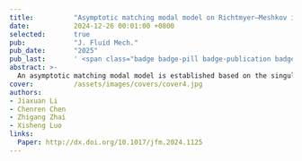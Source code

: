 ```yaml
---
title:          "Asymptotic matching modal model on Richtmyer–Meshkov instability"
date:           2024-12-26 00:01:00 +0800
selected:       true
pub:            "J. Fluid Mech."
pub_date:       "2025"
pub_last:       ' <span class="badge badge-pill badge-publication badge-success">Spotlight</span>'
abstract: >-
  An asymptotic matching modal model is established based on the singular perturbation method for predicting mode evolution in single- and dual-mode interfaces accelerated by a shock wave. The startup process is incorporated into the model to provide a complete description of the mode evolution after the shock impact. Through considering the feedback from high-order harmonic to the third-order harmonic, the model accuracy is improved and the model divergence is prevented. In addition, the model can evaluate the mutual-coupling effect on the amplitude variations of high-order harmonics besides the ‘beat modes’. To validate the model, experiments on both light–heavy and heavy–light interfaces subject to a shock wave are conducted, and both single- and dual-mode interfaces formed by the soap-film technique are involved. The interface profiles extracted from mode decomposition and predicted by the model show high consistency with the experimental counterparts. Good agreement of the mode amplitude growths between the experiments and theoretical predictions shows the superiority of the model, especially for the heavy–light interface.
cover:          /assets/images/covers/cover4.jpg
authors:
- Jiaxuan Li
- Chenren Chen
- Zhigang Zhai
- Xisheng Luo
links:
  Paper: http://dx.doi.org/10.1017/jfm.2024.1125
---
```

